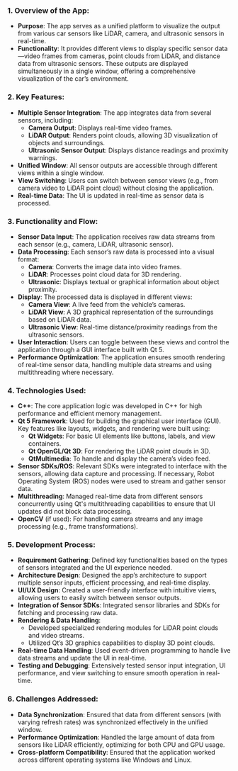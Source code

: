 ### 1. **Overview of the App**:
   - **Purpose**: The app serves as a unified platform to visualize the output from various car sensors like LiDAR, camera, and ultrasonic sensors in real-time.
   - **Functionality**: It provides different views to display specific sensor data—video frames from cameras, point clouds from LiDAR, and distance data from ultrasonic sensors. These outputs are displayed simultaneously in a single window, offering a comprehensive visualization of the car’s environment.

### 2. **Key Features**:
   - **Multiple Sensor Integration**: The app integrates data from several sensors, including:
     - **Camera Output**: Displays real-time video frames.
     - **LiDAR Output**: Renders point clouds, allowing 3D visualization of objects and surroundings.
     - **Ultrasonic Sensor Output**: Displays distance readings and proximity warnings.
   - **Unified Window**: All sensor outputs are accessible through different views within a single window.
   - **View Switching**: Users can switch between sensor views (e.g., from camera video to LiDAR point cloud) without closing the application.
   - **Real-time Data**: The UI is updated in real-time as sensor data is processed.

### 3. **Functionality and Flow**:
   - **Sensor Data Input**: The application receives raw data streams from each sensor (e.g., camera, LiDAR, ultrasonic sensor).
   - **Data Processing**: Each sensor’s raw data is processed into a visual format:
     - **Camera**: Converts the image data into video frames.
     - **LiDAR**: Processes point cloud data for 3D rendering.
     - **Ultrasonic**: Displays textual or graphical information about object proximity.
   - **Display**: The processed data is displayed in different views:
     - **Camera View**: A live feed from the vehicle’s cameras.
     - **LiDAR View**: A 3D graphical representation of the surroundings based on LiDAR data.
     - **Ultrasonic View**: Real-time distance/proximity readings from the ultrasonic sensors.
   - **User Interaction**: Users can toggle between these views and control the application through a GUI interface built with Qt 5.
   - **Performance Optimization**: The application ensures smooth rendering of real-time sensor data, handling multiple data streams and using multithreading where necessary.

### 4. **Technologies Used**:
   - **C++**: The core application logic was developed in C++ for high performance and efficient memory management.
   - **Qt 5 Framework**: Used for building the graphical user interface (GUI). Key features like layouts, widgets, and rendering were built using:
     - **Qt Widgets**: For basic UI elements like buttons, labels, and view containers.
     - **Qt OpenGL/Qt 3D**: For rendering the LiDAR point clouds in 3D.
     - **QtMultimedia**: To handle and display the camera’s video feed.
   - **Sensor SDKs/ROS**: Relevant SDKs were integrated to interface with the sensors, allowing data capture and processing. If necessary, Robot Operating System (ROS) nodes were used to stream and gather sensor data.
   - **Multithreading**: Managed real-time data from different sensors concurrently using Qt's multithreading capabilities to ensure that UI updates did not block data processing.
   - **OpenCV** (if used): For handling camera streams and any image processing (e.g., frame transformations).

### 5. **Development Process**:
   - **Requirement Gathering**: Defined key functionalities based on the types of sensors integrated and the UI experience needed.
   - **Architecture Design**: Designed the app’s architecture to support multiple sensor inputs, efficient processing, and real-time display.
   - **UI/UX Design**: Created a user-friendly interface with intuitive views, allowing users to easily switch between sensor outputs.
   - **Integration of Sensor SDKs**: Integrated sensor libraries and SDKs for fetching and processing raw data.
   - **Rendering & Data Handling**:
     - Developed specialized rendering modules for LiDAR point clouds and video streams.
     - Utilized Qt’s 3D graphics capabilities to display 3D point clouds.
   - **Real-time Data Handling**: Used event-driven programming to handle live data streams and update the UI in real-time.
   - **Testing and Debugging**: Extensively tested sensor input integration, UI performance, and view switching to ensure smooth operation in real-time.

### 6. **Challenges Addressed**:
   - **Data Synchronization**: Ensured that data from different sensors (with varying refresh rates) was synchronized effectively in the unified window.
   - **Performance Optimization**: Handled the large amount of data from sensors like LiDAR efficiently, optimizing for both CPU and GPU usage.
   - **Cross-platform Compatibility**: Ensured that the application worked across different operating systems like Windows and Linux.
